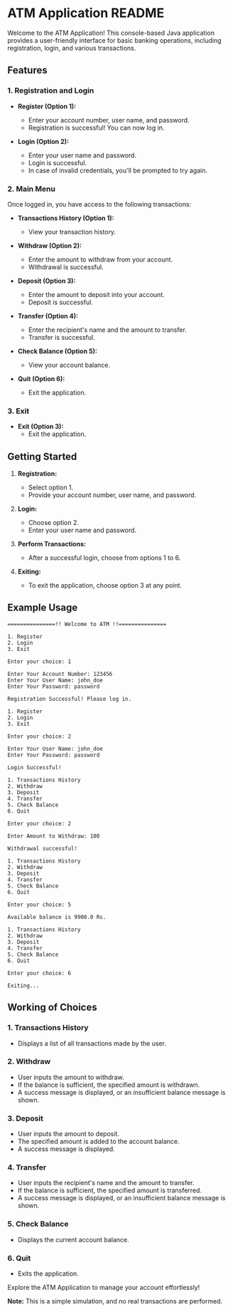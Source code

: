 # ATM Application README

Welcome to the ATM Application! This console-based Java application provides a user-friendly interface for basic banking operations, including registration, login, and various transactions.

## Features

### 1. Registration and Login

- **Register (Option 1):**
  - Enter your account number, user name, and password.
  - Registration is successful! You can now log in.

- **Login (Option 2):**
  - Enter your user name and password.
  - Login is successful.
  - In case of invalid credentials, you'll be prompted to try again.

### 2. Main Menu

Once logged in, you have access to the following transactions:

- **Transactions History (Option 1):**
  - View your transaction history.

- **Withdraw (Option 2):**
  - Enter the amount to withdraw from your account.
  - Withdrawal is successful.

- **Deposit (Option 3):**
  - Enter the amount to deposit into your account.
  - Deposit is successful.

- **Transfer (Option 4):**
  - Enter the recipient's name and the amount to transfer.
  - Transfer is successful.

- **Check Balance (Option 5):**
  - View your account balance.

- **Quit (Option 6):**
  - Exit the application.

### 3. Exit

- **Exit (Option 3):**
  - Exit the application.

## Getting Started

1. **Registration:**
   - Select option 1.
   - Provide your account number, user name, and password.

2. **Login:**
   - Choose option 2.
   - Enter your user name and password.

3. **Perform Transactions:**
   - After a successful login, choose from options 1 to 6.

4. **Exiting:**
   - To exit the application, choose option 3 at any point.

## Example Usage

```plaintext
===============!! Welcome to ATM !!===============

1. Register
2. Login
3. Exit

Enter your choice: 1

Enter Your Account Number: 123456
Enter Your User Name: john_doe
Enter Your Password: password

Registration Successful! Please log in.

1. Register
2. Login
3. Exit

Enter your choice: 2

Enter Your User Name: john_doe
Enter Your Password: password

Login Successful!

1. Transactions History
2. Withdraw
3. Deposit
4. Transfer
5. Check Balance
6. Quit

Enter your choice: 2

Enter Amount to Withdraw: 100

Withdrawal successful!

1. Transactions History
2. Withdraw
3. Deposit
4. Transfer
5. Check Balance
6. Quit

Enter your choice: 5

Available balance is 9900.0 Rs.

1. Transactions History
2. Withdraw
3. Deposit
4. Transfer
5. Check Balance
6. Quit

Enter your choice: 6

Exiting...
```

## Working of Choices

### 1. Transactions History

- Displays a list of all transactions made by the user.

### 2. Withdraw

- User inputs the amount to withdraw.
- If the balance is sufficient, the specified amount is withdrawn.
- A success message is displayed, or an insufficient balance message is shown.

### 3. Deposit

- User inputs the amount to deposit.
- The specified amount is added to the account balance.
- A success message is displayed.

### 4. Transfer

- User inputs the recipient's name and the amount to transfer.
- If the balance is sufficient, the specified amount is transferred.
- A success message is displayed, or an insufficient balance message is shown.

### 5. Check Balance

- Displays the current account balance.

### 6. Quit

- Exits the application.

Explore the ATM Application to manage your account effortlessly!

**Note:** This is a simple simulation, and no real transactions are performed.
